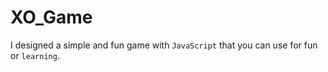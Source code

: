 # XO_Game
I designed a simple and fun game with <code>JavaScript</code> that you can use for fun or <code>learning</code>.
